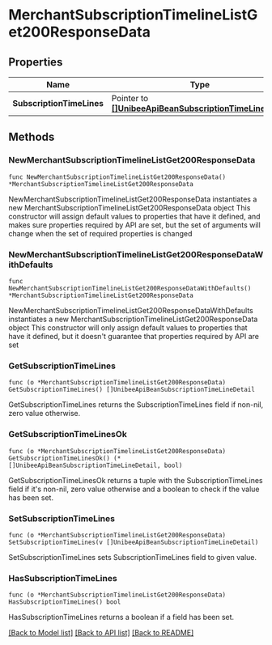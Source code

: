 # MerchantSubscriptionTimelineListGet200ResponseData

## Properties

Name | Type | Description | Notes
------------ | ------------- | ------------- | -------------
**SubscriptionTimeLines** | Pointer to [**[]UnibeeApiBeanSubscriptionTimeLineDetail**](UnibeeApiBeanSubscriptionTimeLineDetail.md) | SubscriptionTimeLines | [optional] 

## Methods

### NewMerchantSubscriptionTimelineListGet200ResponseData

`func NewMerchantSubscriptionTimelineListGet200ResponseData() *MerchantSubscriptionTimelineListGet200ResponseData`

NewMerchantSubscriptionTimelineListGet200ResponseData instantiates a new MerchantSubscriptionTimelineListGet200ResponseData object
This constructor will assign default values to properties that have it defined,
and makes sure properties required by API are set, but the set of arguments
will change when the set of required properties is changed

### NewMerchantSubscriptionTimelineListGet200ResponseDataWithDefaults

`func NewMerchantSubscriptionTimelineListGet200ResponseDataWithDefaults() *MerchantSubscriptionTimelineListGet200ResponseData`

NewMerchantSubscriptionTimelineListGet200ResponseDataWithDefaults instantiates a new MerchantSubscriptionTimelineListGet200ResponseData object
This constructor will only assign default values to properties that have it defined,
but it doesn't guarantee that properties required by API are set

### GetSubscriptionTimeLines

`func (o *MerchantSubscriptionTimelineListGet200ResponseData) GetSubscriptionTimeLines() []UnibeeApiBeanSubscriptionTimeLineDetail`

GetSubscriptionTimeLines returns the SubscriptionTimeLines field if non-nil, zero value otherwise.

### GetSubscriptionTimeLinesOk

`func (o *MerchantSubscriptionTimelineListGet200ResponseData) GetSubscriptionTimeLinesOk() (*[]UnibeeApiBeanSubscriptionTimeLineDetail, bool)`

GetSubscriptionTimeLinesOk returns a tuple with the SubscriptionTimeLines field if it's non-nil, zero value otherwise
and a boolean to check if the value has been set.

### SetSubscriptionTimeLines

`func (o *MerchantSubscriptionTimelineListGet200ResponseData) SetSubscriptionTimeLines(v []UnibeeApiBeanSubscriptionTimeLineDetail)`

SetSubscriptionTimeLines sets SubscriptionTimeLines field to given value.

### HasSubscriptionTimeLines

`func (o *MerchantSubscriptionTimelineListGet200ResponseData) HasSubscriptionTimeLines() bool`

HasSubscriptionTimeLines returns a boolean if a field has been set.


[[Back to Model list]](../README.md#documentation-for-models) [[Back to API list]](../README.md#documentation-for-api-endpoints) [[Back to README]](../README.md)


